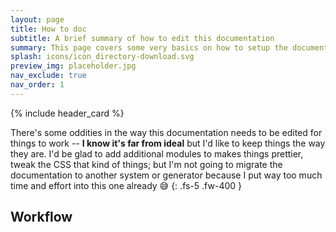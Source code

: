 ```yaml
---
layout: page
title: How to doc
subtitle: A brief summary of how to edit this documentation
summary: This page covers some very basics on how to setup the documentation locally, edit it, and publish changes.
splash: icons/icon_directory-download.svg
preview_img: placeholder.jpg
nav_exclude: true
nav_order: 1
---
```


{% include header_card %}


There's some oddities in the way this documentation needs to be edited for things to work -- **I know it's far from ideal** but I'd like to keep things the way they are. I'd be glad to add additional modules to makes things prettier, tweak the CSS that kind of things; but I'm not going to migrate the documentation to another system or generator because I put way too much time and effort into this one already 😅
{: .fs-5 .fw-400 } 

## Workflow
